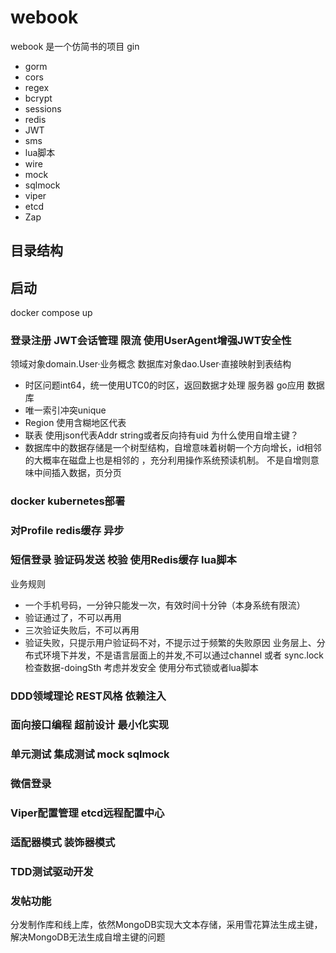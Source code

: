 # webook
webook 是一个仿简书的项目
gin 
+ gorm 
+ cors 
+ regex 
+ bcrypt 
+ sessions 
+ redis 
+ JWT 
+ sms 
+ lua脚本 
+ wire 
+ mock 
+ sqlmock 
+ viper
+ etcd
+ Zap
## 目录结构
## 启动
docker compose up
### 登录注册 JWT会话管理 限流 使用UserAgent增强JWT安全性
领域对象domain.User·业务概念  数据库对象dao.User·直接映射到表结构
- 时区问题int64，统一使用UTC0的时区，返回数据才处理 服务器 go应用 数据库
- 唯一索引冲突unique
- Region 使用含糊地区代表
- 联表 使用json代表Addr string或者反向持有uid
为什么使用自增主键？
- 数据库中的数据存储是一个树型结构，自增意味着树朝一个方向增长，id相邻的大概率在磁盘上也是相邻的
，充分利用操作系统预读机制。
不是自增则意味中间插入数据，页分页
### docker kubernetes部署
### 对Profile redis缓存 异步
### 短信登录 验证码发送 校验 使用Redis缓存 lua脚本
业务规则
- 一个手机号码，一分钟只能发一次，有效时间十分钟（本身系统有限流）
- 验证通过了，不可以再用
- 三次验证失败后，不可以再用
- 验证失败，只提示用户验证码不对，不提示过于频繁的失败原因
业务层上、分布式环境下并发，不是语言层面上的并发,不可以通过channel 或者 sync.lock 
检查数据-doingSth 考虑并发安全
使用分布式锁或者lua脚本
### DDD领域理论  REST风格 依赖注入
### 面向接口编程 超前设计 最小化实现
### 单元测试 集成测试 mock sqlmock
### 微信登录
### Viper配置管理 etcd远程配置中心
### 适配器模式 装饰器模式
### TDD测试驱动开发 
### 发帖功能
分发制作库和线上库，依然MongoDB实现大文本存储，采用雪花算法生成主键，解决MongoDB无法生成自增主键的问题


